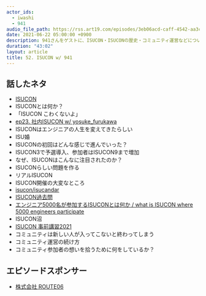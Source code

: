 ```yaml
---
actor_ids:
  - iwashi
  - 941
audio_file_path: https://rss.art19.com/episodes/3eb06acd-caff-4542-aa3c-82fe6482971a.mp3
date: 2021-06-22 05:00:00 +0900
description: 941さんをゲストに、ISUCON・ISUCONの歴史・コミュニティ運営などについて語っていただいたエピソードです。
duration: "43:02"
layout: article
title: 52. ISUCON w/ 941
---
```


## 話したネタ

- [ISUCON](https://isucon.net/)
- ISUCONとは何か？
- 「ISUCON こわくないよ」
- [ep23. 社内ISUCON w/ yosuke_furukawa](https://fukabori.fm/episode/23)
- ISUCONはエンジニアの人生を変えてきたらしい
- ISU婚
- ISUCONの初回はどんな感じで進んでいった？
- ISUCON3で予選導入、参加者はISUCON9まで増加
- なぜ、ISUCONはこんなに注目されたのか？
- ISUCONらしい問題を作る
- リアルISUCON
- ISUCON開催の大変なところ
- [isucon/isucandar](https://github.com/isucon/isucandar)
- [ISUCON過去問](https://github.com/matsuu/aws-isucon)
- [エンジニア5000名が参加するISUCONとは何か / what is ISUCON where 5000 engineers participate](https://speakerdeck.com/line_developers/what-is-isucon-where-5000-engineers-participate)
- ISUCON沼
- [ISUCON 事前講習2021](https://isucon.net/archives/55835733.html)
- コミュニティは新しい人が入ってこないと終わってしまう
- コミュニティ運営の続け方
- コミュニティ参加者の想いを拾うために何をしているか？

## エピソードスポンサー

- [株式会社 ROUTE06](https://route06.co.jp/)